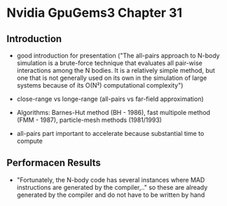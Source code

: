 # Nvidia GpuGems3 Chapter 31

## Introduction

- good introduction for presentation ("The all-pairs approach to N-body simulation is a brute-force technique that evaluates all pair-wise interactions among the N bodies. It is a relatively simple method, but one that is not generally used on its own in the simulation of large systems because of its O(N²) computational complexity")

- close-range vs longe-range (all-pairs vs far-field approximation)

- Algorithms: Barnes-Hut method (BH - 1986), fast multipole method (FMM - 1987), particle-mesh methods (1981/1993)

- all-pairs part important to accelerate because substantial time to compute


## Performacen Results

- "Fortunately, the N-body code has several instances where MAD instructions are generated by the compiler,.." 
so these are already generated by the compiler and do not have to be written by hand